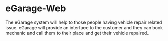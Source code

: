 # eGarage-Web
The eGarage system will help to those people having vehicle repair related issue. eGarage will provide an interface to the customer and they can book mechanic and call them to their place and get their vehicle repaired..

